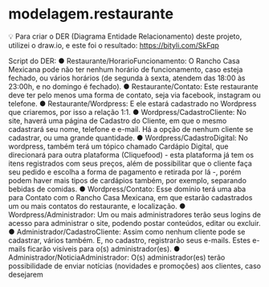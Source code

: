 # modelagem.restaurante
💡 Para criar o DER (Diagrama Entidade Relacionamento) deste projeto, utilizei o draw.io, e este foi o resultado: 
https://bityli.com/SkFqp

Script do DER:
● Restaurante/HorarioFuncionamento: O Rancho Casa Mexicana pode não ter nenhum horário de funcionamento, caso esteja fechado, ou vários horários (de
segunda à sexta, atendem das 18:00 às 23:00h, e no domingo é fechado).
● Restaurante/Contato: Este restaurante deve ter pelo menos uma forma de contato, seja via facebook, instagram ou telefone.
● Restaurante/Wordpress: E ele estará cadastrado no Wordpress que criaremos, por isso a relação 1:1.
● Wordpress/CadastroCliente: No site, haverá uma página de Cadastro do Cliente, em que o mesmo cadastrará seu nome, telefone e e-mail. Há a opção de nenhum
cliente se cadastrar, ou uma grande quantidade.
● Wordpress/CadastroDigital: No wordpress, também terá um tópico chamado Cardápio Digital, que direcionará para outra plataforma (Cliquefood) - esta
plataforma já tem os itens registrados com seus preços, além de possibilitar que o cliente faça seu pedido e escolha a forma de pagamento e retirada por lá -, 
porém podem haver mais tipos de cardápios também, por exemplo, separando bebidas de comidas.
● Wordpress/Contato: Esse domínio terá uma aba para Contato com o Rancho Casa Mexicana, em que estarão cadastrados um ou mais contatos do restaurante, e
localização.
● Wordpress/Administrador: Um ou mais administradores terão seus logins de acesso para administrar o site, podendo postar conteúdos, editar ou excluir.
● Administrador/CadastroCliente: Assim como nenhum cliente pode se cadastrar, vários também. E, no cadastro, registrarão seus e-mails. Estes e-mails ficarão
visíveis para o(s) administrador(es).
● Administrador/NoticiaAdministrador: O(s) administrador(es) terão possibilidade de enviar notícias (novidades e promoções) aos clientes, caso desejarem
